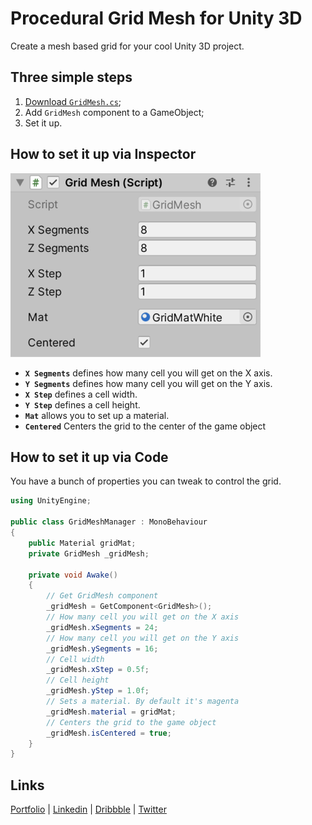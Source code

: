 # Procedural Grid Mesh for Unity 3D
Create a mesh based grid for your cool Unity 3D project.

<!-- ![Grid Mesh Demo 1](/Images/gridMeshUnityInspector.png) -->

## Three simple steps
1. [Download `GridMesh.cs`](https://raw.githubusercontent.com/Volorf/Hover3D.js/master/hover3D.js);
2. Add `GridMesh` component to a GameObject;
3. Set it up.

<!-- 🔥 [YouTube Tutorial](https://youtube.com/) -->

## How to set it up via Inspector
![Grid Mesh Unity 3D Inspector](/Images/gridMeshUnityInspector.png)
* **`X Segments`** defines how many cell you will get on the X axis.
* **`Y Segments`** defines how many cell you will get on the Y axis.
* **`X Step`** defines a cell width.
* **`Y Step`** defines a cell height.
* **`Mat`** allows you to set up a material.
* **`Centered`** Centers the grid to the center of the game object

## How to set it up via Code
You have a bunch of properties you can tweak to control the grid.

```csharp
using UnityEngine;

public class GridMeshManager : MonoBehaviour
{
    public Material gridMat;
    private GridMesh _gridMesh;

    private void Awake() 
    {
        // Get GridMesh component
        _gridMesh = GetComponent<GridMesh>();
        // How many cell you will get on the X axis
        _gridMesh.xSegments = 24;
        // How many cell you will get on the Y axis
        _gridMesh.ySegments = 16;
        // Cell width
        _gridMesh.xStep = 0.5f;
        // Cell height
        _gridMesh.yStep = 1.0f;
        // Sets a material. By default it's magenta
        _gridMesh.material = gridMat;
        // Centers the grid to the game object
        _gridMesh.isCentered = true;
    }
}
```

## Links
[Portfolio](https://olegfrolov.design/) | [Linkedin](https://www.linkedin.com/in/oleg-frolov-6a6a4752/) | [Dribbble](https://dribbble.com/Volorf) | [Twitter](https://www.twitter.com/volorf) 

